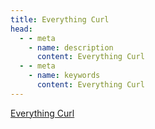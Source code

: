 ```yaml
---
title: Everything Curl
head:
  - - meta
    - name: description
      content: Everything Curl
  - - meta
    - name: keywords
      content: Everything Curl
---
```


[Everything Curl](https://everything.curl.dev/)

